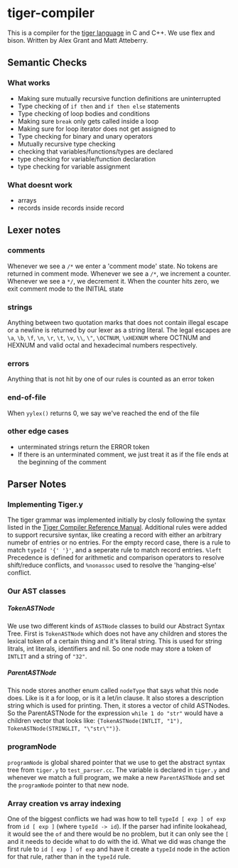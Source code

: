 # tiger-compiler

This is a compiler for the [tiger language](https://www.cs.princeton.edu/~appel/modern/) in C and C++. We use flex and bison. Written by Alex Grant and Matt Atteberry.

## Semantic Checks
### What works
* Making sure mutually recursive function definitions are uninterrupted
* Type checking of `if then` and `if then else` statements
* Type checking of loop bodies and conditions
* Making sure `break` only gets called inside a loop
* Making sure for loop iterator does not get assigned to
* Type checking for binary and unary operators
* Mutually recursive type checking
* checking that variables/functions/types are declared
* type checking for variable/function declaration
* type checking for variable assignment
### What doesnt work
* arrays
* records inside records inside record


## Lexer notes

### comments
Whenever we see a `/*` we enter a 'comment mode' state. No tokens are returned in comment mode. Whenever we see a `/*`, we increment a counter. Whenever we see a `*/`, we decrement it. When the counter hits zero, we exit comment mode to the INITIAL state
### strings
Anything between two quotation marks that does not contain illegal escape or a newline is returned by our lexer as a string literal. The legal escapes are `\a`, `\b`, `\f`, `\n`, `\r`, `\t`, `\v`, `\\`, `\"`, `\OCTNUM`, `\xHEXNUM` where OCTNUM and HEXNUM and valid octal and hexadecimal numbers respectively.
### errors
Anything that is not hit by one of our rules is counted as an error token
### end-of-file
When `yylex()` returns 0, we say we've reached the end of the file
### other edge cases
* unterminated strings return the ERROR token
* If there is an unterminated comment, we just treat it as if the file ends at the beginning of the comment

## Parser Notes

### Implementing Tiger.y

The tiger grammar was implemented initially by closly following the syntax listed in the [Tiger Compiler Reference Manual](https://www.lrde.epita.fr/~tiger/tiger.html#Lexical-Specifications). Additional rules were added to support recursive syntax, like creating a record with either an arbitrary numebr of entries or no entries. For the empty record case, there is a rule to match `typeId '{' '}'`, and a seperate rule to match record entries. `%left` Precedence is defined for arithmetic and comparison operators to resolve shift/reduce conflicts, and `%nonassoc` used to resolve the 'hanging-else' conflict.

### Our AST classes

##### TokenASTNode 

We use two different kinds of `ASTNode` classes to build our Abstract Syntax Tree. First is `TokenASTNode` which does not have any children and stores the lexical token of a certain thing and it's literal string. This is used for string litrals, int literals, identifiers and nil. So one node may store a token of `INTLIT` and a string of `"32"`.

##### ParentASTNode

This node stores another enum called `nodeType` that says what this node does. Like is it a for loop, or is it a let/in clause. It also stores a description string which is used for printing. Then, it stores a vector of child ASTNodes. So the ParentASTNode for the expression `while 1 do "str"` would have a children vector that looks like: `{TokenASTNode(INTLIT, "1"), TokenASTNode(STRINGLIT, "\"str\"")}`.

### programNode

`programNode` is global shared pointer that we use to get the abstract syntax tree from `tiger.y` to `test_parser.cc`. The variable is declared in `tiger.y` and whenever we match a full program, we make a new `ParentASTNode` and set the `programNode` pointer to that new node.

### Array creation vs array indexing

One of the biggest conflicts we had was how to tell `typeId [ exp ] of exp` from `id [ exp ]` (where `typeId -> id`). If the parser had infinite lookahead, it would see the `of` and there would be no problem, but it can only see the `[` and it needs to decide what to do with the id. What we did was change the first rule to `id [ exp ] of exp` and have it create a `typeId` node in the action for that rule, rather than in the `typeId` rule. 

